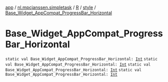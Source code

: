 [app](../../../index.md) / [nl.mpcjanssen.simpletask](../../index.md) / [R](../index.md) / [style](index.md) / [Base_Widget_AppCompat_ProgressBar_Horizontal](.)

# Base_Widget_AppCompat_ProgressBar_Horizontal

`static val Base_Widget_AppCompat_ProgressBar_Horizontal: `[`Int`](https://kotlinlang.org/api/latest/jvm/stdlib/kotlin/-int/index.html)
`static val Base_Widget_AppCompat_ProgressBar_Horizontal: `[`Int`](https://kotlinlang.org/api/latest/jvm/stdlib/kotlin/-int/index.html)
`static val Base_Widget_AppCompat_ProgressBar_Horizontal: `[`Int`](https://kotlinlang.org/api/latest/jvm/stdlib/kotlin/-int/index.html)
`static val Base_Widget_AppCompat_ProgressBar_Horizontal: `[`Int`](https://kotlinlang.org/api/latest/jvm/stdlib/kotlin/-int/index.html)